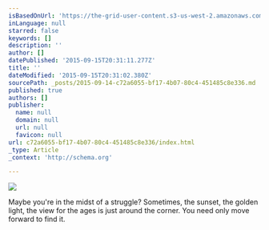 ```yaml
---
isBasedOnUrl: 'https://the-grid-user-content.s3-us-west-2.amazonaws.com/e30361d4-fdbb-4dd5-afd4-7080ff963b55.jpg'
inLanguage: null
starred: false
keywords: []
description: ''
author: []
datePublished: '2015-09-15T20:31:11.277Z'
title: ''
dateModified: '2015-09-15T20:31:02.380Z'
sourcePath: _posts/2015-09-14-c72a6055-bf17-4b07-80c4-451485c8e336.md
published: true
authors: []
publisher:
  name: null
  domain: null
  url: null
  favicon: null
url: c72a6055-bf17-4b07-80c4-451485c8e336/index.html
_type: Article
_context: 'http://schema.org'

---
```

![](https://the-grid-user-content.s3-us-west-2.amazonaws.com/e30361d4-fdbb-4dd5-afd4-7080ff963b55.jpg)

Maybe you're in the midst of a struggle? Sometimes, the sunset, the golden light, the view for the ages is just around the corner. You need only move forward to find it.